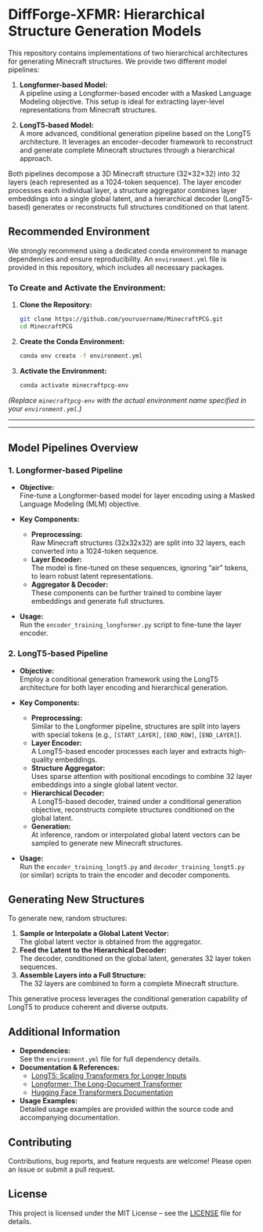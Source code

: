 


# DiffForge-XFMR: Hierarchical Structure Generation Models

This repository contains implementations of two hierarchical architectures for generating Minecraft structures. We provide two different model pipelines:

1. **Longformer-based Model:**  
   A pipeline using a Longformer-based encoder with a Masked Language Modeling objective. This setup is ideal for extracting layer-level representations from Minecraft structures.

2. **LongT5-based Model:**  
   A more advanced, conditional generation pipeline based on the LongT5 architecture. It leverages an encoder-decoder framework to reconstruct and generate complete Minecraft structures through a hierarchical approach.

Both pipelines decompose a 3D Minecraft structure (32×32×32) into 32 layers (each represented as a 1024-token sequence). The layer encoder processes each individual layer, a structure aggregator combines layer embeddings into a single global latent, and a hierarchical decoder (LongT5-based) generates or reconstructs full structures conditioned on that latent.


## Recommended Environment

We strongly recommend using a dedicated conda environment to manage dependencies and ensure reproducibility. An `environment.yml` file is provided in this repository, which includes all necessary packages.

### To Create and Activate the Environment:

1. **Clone the Repository:**

   ```bash
   git clone https://github.com/yourusername/MinecraftPCG.git
   cd MinecraftPCG
   ```

2. **Create the Conda Environment:**

   ```bash
   conda env create -f environment.yml
   ```

3. **Activate the Environment:**

   ```bash
   conda activate minecraftpcg-env
   ```

*(Replace `minecraftpcg-env` with the actual environment name specified in your `environment.yml`.)*

---
---

## Model Pipelines Overview

### 1. Longformer-based Pipeline

- **Objective:**  
  Fine-tune a Longformer-based model for layer encoding using a Masked Language Modeling (MLM) objective.

- **Key Components:**
  - **Preprocessing:**  
    Raw Minecraft structures (32x32x32) are split into 32 layers, each converted into a 1024-token sequence.
  - **Layer Encoder:**  
    The model is fine-tuned on these sequences, ignoring “air” tokens, to learn robust latent representations.
  - **Aggregator & Decoder:**  
    These components can be further trained to combine layer embeddings and generate full structures.

- **Usage:**  
  Run the `encoder_training_longformer.py` script to fine-tune the layer encoder.

### 2. LongT5-based Pipeline

- **Objective:**  
  Employ a conditional generation framework using the LongT5 architecture for both layer encoding and hierarchical generation.

- **Key Components:**
  - **Preprocessing:**  
    Similar to the Longformer pipeline, structures are split into layers with special tokens (e.g., `[START_LAYER]`, `[END_ROW]`, `[END_LAYER]`).
  - **Layer Encoder:**  
    A LongT5-based encoder processes each layer and extracts high-quality embeddings.
  - **Structure Aggregator:**  
    Uses sparse attention with positional encodings to combine 32 layer embeddings into a single global latent vector.
  - **Hierarchical Decoder:**  
    A LongT5-based decoder, trained under a conditional generation objective, reconstructs complete structures conditioned on the global latent.
  - **Generation:**  
    At inference, random or interpolated global latent vectors can be sampled to generate new Minecraft structures.

- **Usage:**  
  Run the `encoder_training_longt5.py` and `decoder_training_longt5.py` (or similar) scripts to train the encoder and decoder components.


## Generating New Structures

To generate new, random structures:
1. **Sample or Interpolate a Global Latent Vector:**  
   The global latent vector is obtained from the aggregator.
2. **Feed the Latent to the Hierarchical Decoder:**  
   The decoder, conditioned on the global latent, generates 32 layer token sequences.
3. **Assemble Layers into a Full Structure:**  
   The 32 layers are combined to form a complete Minecraft structure.

This generative process leverages the conditional generation capability of LongT5 to produce coherent and diverse outputs.


## Additional Information

- **Dependencies:**  
  See the `environment.yml` file for full dependency details.
- **Documentation & References:**  
  - [LongT5: Scaling Transformers for Longer Inputs](https://arxiv.org/abs/2111.11432)
  - [Longformer: The Long-Document Transformer](https://arxiv.org/abs/2004.05150)
  - [Hugging Face Transformers Documentation](https://huggingface.co/docs/transformers)
- **Usage Examples:**  
  Detailed usage examples are provided within the source code and accompanying documentation.


## Contributing

Contributions, bug reports, and feature requests are welcome! Please open an issue or submit a pull request.



## License

This project is licensed under the MIT License – see the [LICENSE](LICENSE) file for details.
